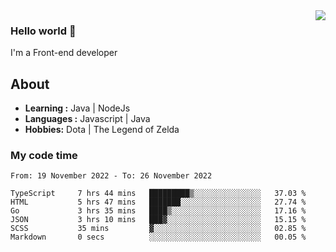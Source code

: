 <img align='right' src="https://github-readme-stats.vercel.app/api?username=jumodada&show_icons=true&theme=vue">

### Hello world 👋

I'm a Front-end developer 
    
## About
-  **Learning :** Java | NodeJs
-  **Languages :** Javascript | Java
-  **Hobbies:** Dota | The Legend of Zelda

### My code time

<!--START_SECTION:waka-->

```text
From: 19 November 2022 - To: 26 November 2022

TypeScript     7 hrs 44 mins   █████████▒░░░░░░░░░░░░░░░   37.03 %
HTML           5 hrs 47 mins   ███████░░░░░░░░░░░░░░░░░░   27.74 %
Go             3 hrs 35 mins   ████▒░░░░░░░░░░░░░░░░░░░░   17.16 %
JSON           3 hrs 10 mins   ███▓░░░░░░░░░░░░░░░░░░░░░   15.15 %
SCSS           35 mins         ▓░░░░░░░░░░░░░░░░░░░░░░░░   02.85 %
Markdown       0 secs          ░░░░░░░░░░░░░░░░░░░░░░░░░   00.05 %
```

<!--END_SECTION:waka-->
